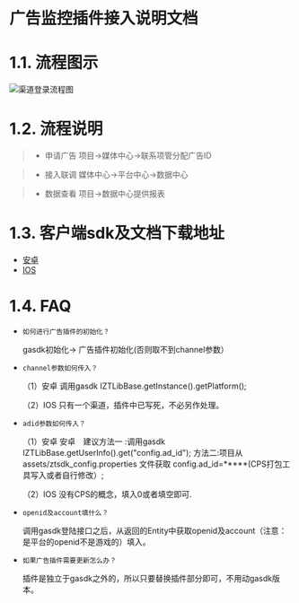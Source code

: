 广告监控插件接入说明文档
==========================

# 1.1. 流程图示

![渠道登录流程图](http://cdn.mztgame.ztgame.com.cn/ad/ad_flow.png)

# 1.2. 流程说明
> * 申请广告  项目->媒体中心->联系项管分配广告ID

> * 接入联调  媒体中心->平台中心->数据中心

> * 数据查看  项目->数据中心提供报表

# 1.3. 客户端sdk及文档下载地址

* [安卓](http://docs.mztgame.com/files/Android/plugin/DataPluginSdk1.1.9.zip)
* [IOS](http://docs.mztgame.com/files/iOS/plugin/ZTDataLib.zip)

# 1.4. FAQ

*  `如何进行广告插件的初始化？`

    gasdk初始化-> 广告插件初始化(否则取不到channel参数）

* `channel参数如何传入？`

    （1）安卓    调用gasdk IZTLibBase.getInstance().getPlatform();
    
    （2）IOS     只有一个渠道，插件中已写死，不必另作处理。

* `adid参数如何传入？`

    （1）安卓    安卓&emsp;建议方法一 :调用gasdk IZTLibBase.getUserInfo().get("config.ad_id"); 方法二:项目从 assets/ztsdk_config.properties 文件获取 config.ad_id=*****(CPS打包工具写入或者自行修改）;
    
    （2）IOS     没有CPS的概念，填入0或者填空即可.
    
*  `openid及account填什么？`

    调用gasdk登陆接口之后，从返回的Entity中获取openid及account（注意：是平台的openid不是游戏的）填入。

*  `如果广告插件需要更新怎么办？`

    插件是独立于gasdk之外的，所以只要替换插件部分即可，不用动gasdk版本。
